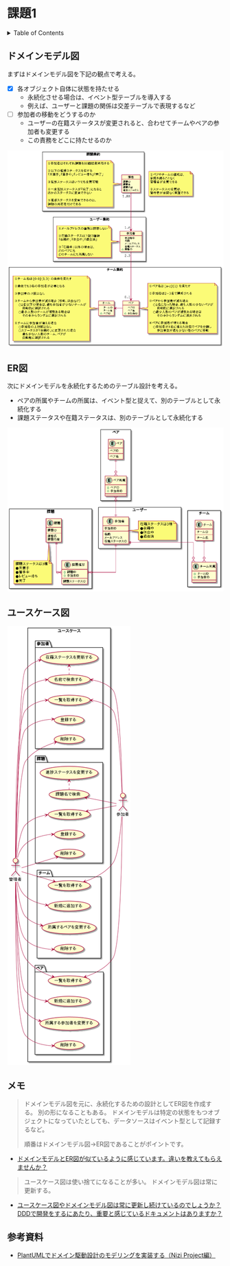 # 課題1

<!-- START doctoc generated TOC please keep comment here to allow auto update -->
<!-- DON'T EDIT THIS SECTION, INSTEAD RE-RUN doctoc TO UPDATE -->
<details>
<summary>Table of Contents</summary>

- [ドメインモデル図](#%E3%83%89%E3%83%A1%E3%82%A4%E3%83%B3%E3%83%A2%E3%83%87%E3%83%AB%E5%9B%B3)
- [ER図](#er%E5%9B%B3)
- [ユースケース図](#%E3%83%A6%E3%83%BC%E3%82%B9%E3%82%B1%E3%83%BC%E3%82%B9%E5%9B%B3)
- [メモ](#%E3%83%A1%E3%83%A2)
- [参考資料](#%E5%8F%82%E8%80%83%E8%B3%87%E6%96%99)

</details>
<!-- END doctoc generated TOC please keep comment here to allow auto update -->

## ドメインモデル図

まずはドメインモデル図を下記の観点で考える。

- [x] 各オブジェクト自体に状態を持たせる
  - 永続化させる場合は、イベント型テーブルを導入する
  - 例えば、ユーザーと課題の関係は交差テーブルで表現するなど
- [ ] 参加者の移動をどうするのか
  - ユーザーの在籍ステータスが変更されると、合わせてチームやペアの参加者も変更する
  - この責務をどこに持たせるのか

![](./assets/domainModel.png)

## ER図

次にドメインモデルを永続化するためのテーブル設計を考える。

- ペアの所属やチームの所属は、イベント型と捉えて、別のテーブルとして永続化する
- 課題ステータスや在籍ステータスは、別のテーブルとして永続化する

![](./assets/ER-v2.png)

## ユースケース図

![](./assets/UseCase.png)

## メモ

> ドメインモデル図を元に、永続化するための設計としてER図を作成する。
> 別の形になることもある。
> ドメインモデルは特定の状態をもつオブジェクトになっていたとしても、データソースはイベント型として記録するなど。
>
> 順番はドメインモデル図→ER図であることがポイントです。

- [ドメインモデルとER図が似ているように感じています。違いを教えてもらえませんか？](https://github.com/little-hands/ddd-q-and-a/issues/578)

> ユースケース図は使い捨てになることが多い。
> ドメインモデル図は常に更新する。

- [ユースケース図やドメインモデル図は常に更新し続けているのでしょうか？DDDで開発をするにあたり、重要と感じているドキュメントはありますか？](https://github.com/little-hands/ddd-q-and-a/issues/397)

## 参考資料

- [PlantUMLでドメイン駆動設計のモデリングを実装する（Nizi Project編）](https://tech.holmescloud.com/entry/2020/10/16/150605#%E3%83%89%E3%83%A1%E3%82%A4%E3%83%B3%E3%83%A2%E3%83%87%E3%83%AB%E5%9B%B3)

